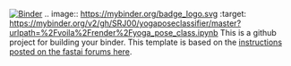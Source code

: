[![Binder](https://mybinder.org/badge_logo.svg)](https://mybinder.org/v2/gh/SRJ00/yogaposeclassifier/master?urlpath=%2Fvoila%2Frender%2Fyoga_pose_class.ipynb)
.. image:: https://mybinder.org/badge_logo.svg
 :target: https://mybinder.org/v2/gh/SRJ00/yogaposeclassifier/master?urlpath=%2Fvoila%2Frender%2Fyoga_pose_class.ipynb
This is a github project for building your binder. This template is based on the [instructions posted on the fastai forums here](https://forums.fast.ai/t/deploying-your-notebook-as-an-app-under-10-minutes/70621?u=butchland).


